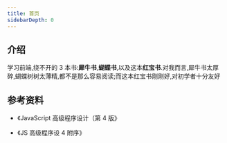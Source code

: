 ```yaml
---
title: 首页
sidebarDepth: 0
---
```


## 介绍

学习前端,绕不开的 3 本书:**犀牛书**,**蝴蝶书**,以及这本**红宝书**.对我而言,犀牛书太厚碎,蝴蝶树树太薄精,都不是那么容易阅读;而这本红宝书刚刚好,对初学者十分友好

## 参考资料

- 《JavaScript 高级程序设计（第 4 版》

- 《JS 高级程序设 4 附序》
